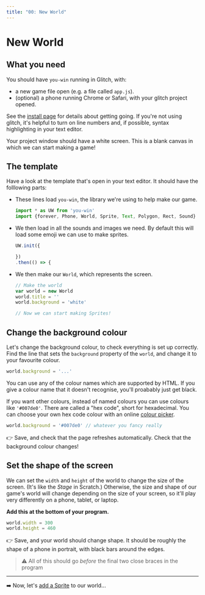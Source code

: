 ```yaml
---
title: "00: New World"
---
```


# New World

## What you need

You should have `you-win` running in Glitch, with:

* a new game file open (e.g. a file called `app.js`).
* (optional) a phone running Chrome or Safari, with your glitch project opened.

See the [install page](install) for details about getting going. If you're not using glitch, it's helpful to turn on line numbers and, if possible, syntax highlighting in your text editor. 

Your project window should have a white screen. This is a blank canvas in which we can start making a game!

## The template

Have a look at the template that's open in your text editor. It should have the folllowing parts:

  * These lines load  `you-win`, the library we're using to help make our game.

    ```js
    import * as UW from 'you-win'
    import {forever, Phone, World, Sprite, Text, Polygon, Rect, Sound} from 'you-win'
    ```

  * We then load in all the sounds and images we need. By default this will load some emoji we can use to make sprites.

    ```js
    UW.init({

    })
    .then(() => {

    ```

  * We then make our `World`, which represents the screen.

    ```js
    // Make the world
    var world = new World
    world.title = ''
    world.background = 'white'

    // Now we can start making Sprites!
    ```


## Change the background colour

Let's change the background colour, to check everything is set up correctly. Find the line that sets the `background` property of the `world`, and change it to your favourite colour.

```js
world.background = '...'
```

You can use any of the colour names which are supported by HTML. If you give a colour name that it doesn't recognise, you'll proabably just get black. 

If you want other colours, instead of named colours you can use colours like `'#007de0'`. There are called a "hex code", short for hexadecimal. You can choose your own hex code colour with an online [colour picker](https://www.google.co.uk/search?q=colour+picker).

```js
world.background = '#007de0' // whatever you fancy really
```

👉 Save, and check that the page refreshes automatically. Check that the background colour changes!


## Set the shape of the screen

We can set the `width` and `height` of the world to change the size of the screen. (It's like the _Stage_ in Scratch.) Otherwise, the size and shape of our game's world will change depending on the size of your screen, so it'll play very differently on a phone, tablet, or laptop.

**Add this at the bottom of your program.**
```js
world.width = 300
world.height = 460
```

👉 Save, and your world should change shape. It should be roughly the shape of a phone in portrait, with black bars around the edges.

> ⚠️ All of this should go *before* the final two close braces in the program


---

➡️ Now, let's [add a Sprite](01-creating-sprites) to our world...
